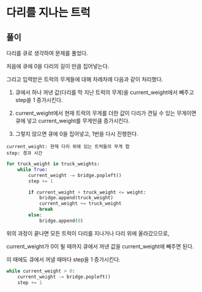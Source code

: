 # 다리를 지나는 트럭

## 풀이

다리를 큐로 생각하여 문제를 풀었다.

처음에 큐에 0을 다리의 길이 만큼 집어넣는다.

그리고 입력받은 트럭의 무게들에 대해 차례차례 다음과 같이 처리했다.

1. 큐에서 하나 꺼낸 값(다리를 막 지난 트럭의 무게)을 current_weight에서 빼주고 step을 1 증가시킨다.

2. current_weight에서 현재 트럭의 무게를 더한 값이 다리가 견딜 수 있는 무게이면 큐에 넣고 current_weight를 무게만큼 증가시킨다. 

3. 그렇지 않으면 큐에 0을 집어넣고, 1번을 다시 진행한다.

```
current_weight: 현재 다리 위에 있는 트럭들의 무게 합
step: 경과 시간
```

```python
for truck_weight in truck_weights:
    while True:
        current_weight -= bridge.popleft()
        step += 1

        if current_weight + truck_weight <= weight:
            bridge.append(truck_weight)
            current_weight += truck_weight
            break
        else:
            bridge.append(0)
```

위의 과정이 끝나면 모든 트럭이 다리를 지나거나 다리 위에 올라갔으므로,

current_weight가 0이 될 때까지 큐에서 꺼낸 값을 current_weight에 빼주면 된다.

이 때에도 큐에서 꺼낼 때마다 step을 1 증가시킨다.

```python
while current_weight > 0:
    current_weight -= bridge.popleft()
    step += 1
```
